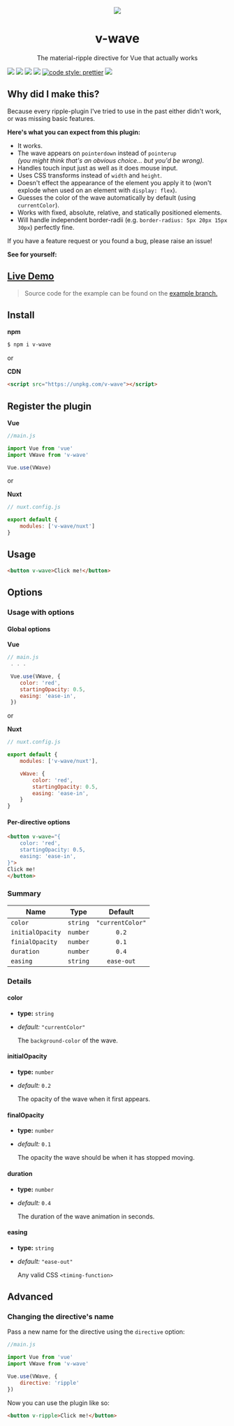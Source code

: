 <p style="text-align: center;">
<img src="https://raw.githubusercontent.com/justintaddei/v-wave/assets/logo-small.png">
</p>

<h1 style="text-align: center;">v-wave</h1>

<p style="text-align: center;">
The material-ripple directive for Vue that actually works
</p>

![](https://img.shields.io/github/issues-raw/justintaddei/v-wave.svg?style=flat)
![](https://img.shields.io/npm/v/v-wave.svg?style=flat)
![](https://img.shields.io/npm/dt/v-wave.svg?style=flat)
![](https://img.shields.io/npm/l/v-wave.svg?style=flat)
[![code style: prettier](https://img.shields.io/badge/code_style-prettier-ff69b4.svg?style=flat)](https://github.com/prettier/prettier)
![](https://img.shields.io/badge/language-typescript-blue.svg?style=flat)


## Why did I make this? 

Because every ripple-plugin I've tried to use in the past either didn't work, or was missing basic features.

**Here's what you can expect from this plugin:**

- It works.
- The wave appears on `pointerdown` instead of `pointerup`  
  *(you might think that's an obvious choice... but you'd be wrong).*
- Handles touch input just as well as it does mouse input.
- Uses CSS transforms instead of `width` and `height`.
- Doesn't effect the appearance of the element you apply it to (won't explode when used on an element with  `display: flex`).
- Guesses the color of the wave automatically by default (using `currentColor`).
- Works with fixed, absolute, relative, and statically positioned elements.
- Will handle independent border-radii (e.g. `border-radius: 5px 20px 15px 30px`) perfectly fine.

If you have a feature request or you found a bug, please raise an issue!

**See for yourself:**

## [Live Demo](https://justintaddei.github.io/v-wave)
> Source code for the example can be found on the [example branch.](https://github.com/justintaddei/v-wave/tree/example)

## Install

**npm**
```sh
$ npm i v-wave
```
or

**CDN**
```html
<script src="https://unpkg.com/v-wave"></script>
```

## Register the plugin

**Vue**
```js
//main.js

import Vue from 'vue'
import VWave from 'v-wave'

Vue.use(VWave)
```

or

**Nuxt**

```js
// nuxt.config.js

export default {
    modules: ['v-wave/nuxt']
}
```

## Usage

```html
<button v-wave>Click me!</button>
```


## Options

### Usage with options

#### Global options

**Vue**

```js
// main.js
 . . .

 Vue.use(VWave, {
    color: 'red',
    startingOpacity: 0.5,
    easing: 'ease-in',
 })
```

or

**Nuxt**

```js
// nuxt.config.js

export default {
    modules: ['v-wave/nuxt'],

    vWave: {
        color: 'red',
        startingOpacity: 0.5,
        easing: 'ease-in',
    }
}

```

#### Per-directive options

```html
<button v-wave="{
    color: 'red',
    startingOpacity: 0.5,
    easing: 'ease-in',
}">
Click me!
</button>
```


### Summary
| Name             | Type     |     Default      |
| ---------------- | -------- | :--------------: |
| `color`          | `string` | `"currentColor"` |
| `initialOpacity` | `number` |      `0.2`       |
| `finialOpacity`  | `number` |      `0.1`       |
| `duration`       | `number` |      `0.4`       |
| `easing`         | `string` |    `ease-out`    |



### Details

#### color  
- **type:** `string`  
- *default:* `"currentColor"`  
  
    The `background-color` of the wave.

#### initialOpacity  
- **type:** `number`  
- *default:* `0.2`  
  
    The opacity of the wave when it first appears.

#### finalOpacity  
- **type:** `number`  
- *default:* `0.1`  
  
    The opacity the wave should be when it has stopped moving.

#### duration  
- **type:** `number`  
- *default:* `0.4`  
  
    The duration of the wave animation in seconds.

#### easing  
- **type:** `string`  
- *default:* `"ease-out"`  
  
    Any valid CSS `<timing-function>`


## Advanced

### Changing the directive's name

Pass a new name for the directive using the `directive` option:

```js
//main.js

import Vue from 'vue'
import VWave from 'v-wave'

Vue.use(VWave, {
    directive: 'ripple'
})
```

Now you can use the plugin like so:

```html
<button v-ripple>Click me!</button>
```
